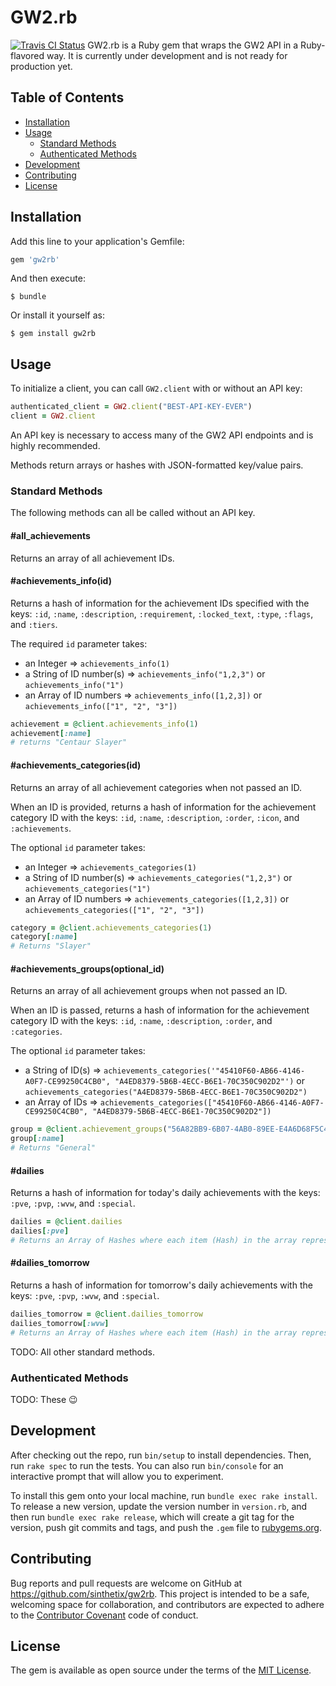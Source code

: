 # GW2.rb
[![Travis CI Status](https://travis-ci.org/sinthetix/gw2rb.svg?branch=master)](https://travis-ci.org/sinthetix/gw2rb)
GW2.rb is a Ruby gem that wraps the GW2 API in a Ruby-flavored way. It is currently under development and is not ready for production yet.

## Table of Contents

* [Installation](#installation)
* [Usage](#usage)
  * [Standard Methods](#standard-methods)
  * [Authenticated Methods](#authenticated-methods)
* [Development](#development)
* [Contributing](#contributing)
* [License](#license)

## Installation

Add this line to your application's Gemfile:

```ruby
gem 'gw2rb'
```

And then execute:

    $ bundle

Or install it yourself as:

    $ gem install gw2rb

## Usage

To initialize a client, you can call `GW2.client` with or without an API key:

```ruby
authenticated_client = GW2.client("BEST-API-KEY-EVER")
client = GW2.client
```

An API key is necessary to access many of the GW2 API endpoints and is highly recommended.

Methods return arrays or hashes with JSON-formatted key/value pairs.

### Standard Methods

The following methods can all be called without an API key.

#### #all_achievements

Returns an array of all achievement IDs.

#### #achievements_info(id)

Returns a hash of information for the achievement IDs specified with the keys: `:id`, `:name`, `:description`, `:requirement`, `:locked_text`, `:type`, `:flags`, and `:tiers`.

The required `id` parameter takes:
* an Integer => `achievements_info(1)`
* a String of ID number(s) =>  `achievements_info("1,2,3")` or `achievements_info("1")`
* an Array of ID numbers => `achievements_info([1,2,3])` or `achievements_info(["1", "2", "3"])`

```ruby
achievement = @client.achievements_info(1)
achievement[:name]
# returns "Centaur Slayer"
```

#### #achievements_categories(id)

Returns an array of all achievement categories when not passed an ID.

When an ID is provided, returns a hash of information for the achievement category ID with the keys: `:id`, `:name`, `:description`, `:order`, `:icon`, and `:achievements`.

The optional `id` parameter takes:
* an Integer => `achievements_categories(1)`
* a String of ID number(s) =>  `achievements_categories("1,2,3")` or `achievements_categories("1")`
* an Array of ID numbers => `achievements_categories([1,2,3])` or `achievements_categories(["1", "2", "3"])`

```ruby
category = @client.achievements_categories(1)
category[:name]
# Returns "Slayer"
```

#### #achievements_groups(optional_id)

Returns an array of all achievement groups when not passed an ID.

When an ID is passed, returns a hash of information for the achievement category ID with the keys: `:id`, `:name`, `:description`, `:order`, and `:categories`.

The optional `id` parameter takes:
* a String of ID(s) =>  `achievements_categories('"45410F60-AB66-4146-A0F7-CE99250C4CB0",
  "A4ED8379-5B6B-4ECC-B6E1-70C350C902D2"')` or `achievements_categories("A4ED8379-5B6B-4ECC-B6E1-70C350C902D2")`
* an Array of IDs => `achievements_categories(["45410F60-AB66-4146-A0F7-CE99250C4CB0",
  "A4ED8379-5B6B-4ECC-B6E1-70C350C902D2"])`


```ruby
group = @client.achievement_groups("56A82BB9-6B07-4AB0-89EE-E4A6D68F5C47")
group[:name]
# Returns "General"
```

#### #dailies

Returns a hash of information for today's daily achievements with the keys: `:pve`, `:pvp`, `:wvw`, and `:special`.

```ruby
dailies = @client.dailies
dailies[:pve]
# Returns an Array of Hashes where each item (Hash) in the array represents a daily pve achievement
```

#### #dailies_tomorrow

Returns a hash of information for tomorrow's daily achievements with the keys: `:pve`, `:pvp`, `:wvw`, and `:special`.

```ruby
dailies_tomorrow = @client.dailies_tomorrow
dailies_tomorrow[:wvw]
# Returns an Array of Hashes where each item (Hash) in the array represents a daily wvw achievement for tomorrow.
```
TODO: All other standard methods.

### Authenticated Methods

TODO: These :wink:

## Development

After checking out the repo, run `bin/setup` to install dependencies. Then, run `rake spec` to run the tests. You can also run `bin/console` for an interactive prompt that will allow you to experiment.

To install this gem onto your local machine, run `bundle exec rake install`. To release a new version, update the version number in `version.rb`, and then run `bundle exec rake release`, which will create a git tag for the version, push git commits and tags, and push the `.gem` file to [rubygems.org](https://rubygems.org).

## Contributing

Bug reports and pull requests are welcome on GitHub at https://github.com/sinthetix/gw2rb. This project is intended to be a safe, welcoming space for collaboration, and contributors are expected to adhere to the [Contributor Covenant](http://contributor-covenant.org) code of conduct.

## License

The gem is available as open source under the terms of the [MIT License](http://opensource.org/licenses/MIT).
